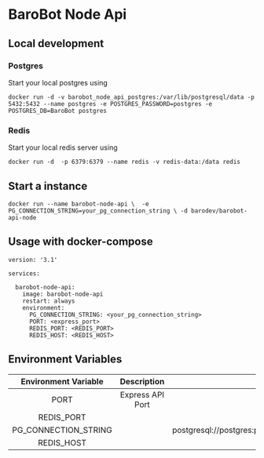 # BaroBot Node Api

## Local development
### Postgres
Start your local postgres using
```
docker run -d -v barobot_node_api_postgres:/var/lib/postgresql/data -p 5432:5432 --name postgres -e POSTGRES_PASSWORD=postgres -e POSTGRES_DB=BaroBot postgres
```

### Redis
Start your local redis server using

```
docker run -d  -p 6379:6379 --name redis -v redis-data:/data redis
```

## Start a instance
`docker run --name barobot-node-api \ 
-e PG_CONNECTION_STRING=your_pg_connection_string \
-d barodev/barobot-api-node
`

## Usage with docker-compose
```
version: '3.1'

services:

  barobot-node-api:
    image: barobot-node-api
    restart: always
    environment:
      PG_CONNECTION_STRING: <your_pg_connection_string>
      PORT: <express_port>
      REDIS_PORT: <REDIS_PORT>
      REDIS_HOST: <REDIS_HOST>
```


## Environment Variables
| Environment Variable |    Description   |                        Default                        |
|:--------------------:|:----------------:|:-----------------------------------------------------:|
|         PORT         | Express API Port |                          5000                         |
|      REDIS_PORT      |                  |                          6379                         |
| PG_CONNECTION_STRING |                  | postgresql://postgres:postgres@localhost:5432/BaroBot |
|      REDIS_HOST      |                  |                       127.0.0.1                       |